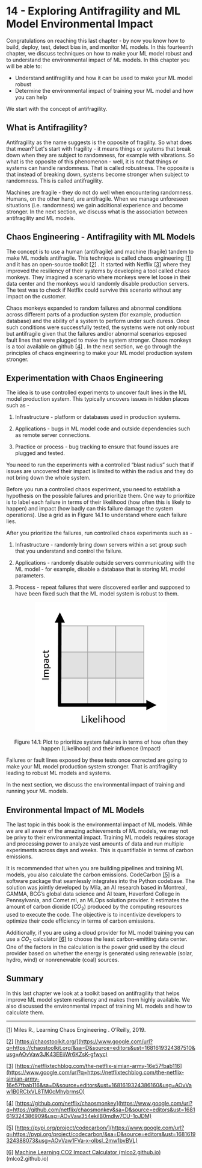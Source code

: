 # 14 - Exploring Antifragility and ML Model Environmental Impact


Congratulations on reaching this last chapter - by now you know how to build, deploy, test, detect bias in, and monitor ML models. In this fourteenth chapter, we discuss techniques on how to make your ML model robust and to understand the environmental impact of ML models. In this chapter you will be able to:

-   Understand antifragility and how it can be used to make your ML model robust
-   Determine the environmental impact of training your ML model and how you can help


We start with the concept of antifragility.


##  What is Antifragility?


Antifragility as the name suggests is the opposite of fragility. So what does that mean? Let's start with fragility - it means things or systems that break down when they are subject to randomness, for example with vibrations. So what is the opposite of this phenomenon - well, it is not that things or systems can handle randomness. That is called robustness. The opposite is that instead of breaking down, systems become stronger when subject to randomness. This is called antifragility.


Machines are fragile - they do not do well when encountering randomness. Humans, on the other hand, are antifragile. When we manage unforeseen situations (i.e. randomness) we gain additional experience and become stronger. In the next section, we discuss what is the association between antifragility and ML models.


##  Chaos Engineering - Antifragility with ML Models


The concept is to use a human (antifragile) and machine (fragile) tandem to make ML models antifragile. This technique is called chaos engineering   [[1]](Chapter14.html#ftnt1)    and it has an open-source toolkit   [[2]](Chapter14.html#ftnt2)   .  It started with Netflix   [[3]](Chapter14.html#ftnt3)    where they improved the resiliency of their systems by developing a tool called chaos monkeys. They imagined a scenario where monkeys were let loose in their data center and the monkeys would randomly disable production servers. The test was to check if Netflix could survive this scenario without any impact on the customer.


Chaos monkeys expanded to random failures and abnormal conditions across different parts of a production system (for example, production database) and the ability of a system to perform under such duress. Once such conditions were successfully tested, the systems were not only robust but antifragile given that the failures and/or abnormal scenarios exposed fault lines that were plugged to make the system stronger. Chaos monkeys is a tool available on github   [[4]](Chapter14.html#ftnt4)   . In the next section, we go through the principles of chaos engineering to make your ML model production system stronger.


##  Experimentation with Chaos Engineering


The idea is to use controlled experiments to uncover fault lines in the ML model production system. This typically uncovers issues in hidden places such as -

1.   Infrastructure - platform or databases used in production systems.


1.   Applications - bugs in ML model code and outside dependencies such as remote server connections.


1.   Practice or process - bug tracking to ensure that found issues are plugged and tested.


You need to run the experiments with a controlled “blast radius” such that if issues are uncovered their impact is limited to within the radius and they do not bring down the whole system.


Before you run a controlled chaos experiment, you need to establish a hypothesis on the possible failures and prioritize them. One way to prioritize is to label each failure in terms of their likelihood (how often this is likely to happen) and impact (how badly can this failure damage the system operations). Use a grid as in Figure 14.1 to understand where each failure lies.


After you prioritize the failures, run controlled chaos experiments such as -

1.   Infrastructure - randomly bring down servers within a set group such that you understand and control the failure.


1.   Applications - randomly disable outside servers communicating with the ML model - for example, disable a database that is storing ML model parameters.


1.   Process - repeat failures that were discovered earlier and supposed to have been fixed such that the ML model system is robust to them.


<!-- <p align="center">
  <img src="images/images14/image1.png" alt="Alt text" width="50%" />
  <br>
  <em>Figure 14.1: Plot to prioritize system failures in terms of how often they happen (Likelihood) and their influence (Impact)
</em>
</p> -->

<center>

![](images/images14/image1.png)

  Figure 14.1: Plot to prioritize system failures in terms of how often they happen (Likelihood) and their influence (Impact)

</center>


Failures or fault lines exposed by these tests once corrected are going to make your ML model production system stronger. That is antifragility leading to robust ML models and systems.


In the next section, we discuss the environmental impact of training and running your ML models.


##  Environmental Impact of ML Models


The last topic in this book is the environmental impact of ML models. While we are all aware of the amazing achievements of ML models, we may not be privy to their environmental impact. Training ML models requires storage and processing power to analyze vast amounts of data and run multiple experiments across days and weeks. This is quantifiable in terms of carbon emissions.


It is recommended that when you are building pipelines and training ML models, you also calculate the carbon emissions. CodeCarbon   [[5]](Chapter14.html#ftnt5)       is a software package that seamlessly integrates into the Python codebase. The solution was jointly developed by Mila, an AI research based in Montreal, GAMMA, BCG’s global data science and AI team, Haverford College in Pennsylvania, and Comet.ml, an MLOps solution provider. It estimates the amount of carbon dioxide ($CO_2$) produced by the computing resources used to execute the code. The objective is to incentivize developers to optimize their code efficiency in terms of carbon emissions.


Additionally, if you are using a cloud provider for ML model training you can use a $CO_2$ calculator   [[6]](Chapter14.html#ftnt6)     to choose the least carbon-emitting data center. One of the factors in the calculation is the power grid used by the cloud provider based on whether the energy is generated using renewable (solar, hydro, wind) or nonrenewable (coal) sources.


## Summary


In this last chapter we look at a toolkit based on antifragility that helps improve ML model system resiliency and makes them highly available. We also discussed the environmental impact of training ML models and how to calculate them.

------------------------------


[[1]](Chapter14.html#ftnt_ref1)      Miles R.,   Learning Chaos Engineering  . O’Reilly, 2019.


[[2]](Chapter14.html#ftnt_ref2)       [https://chaostoolkit.org/](https://www.google.com/url?q=https://chaostoolkit.org/&sa=D&source=editors&ust=1681619324387510&usg=AOvVaw3JK43EEiiWr6KZsK-gfwyc)


[[3]](Chapter14.html#ftnt_ref3)      [https://netflixtechblog.com/the-netflix-simian-army-16e57fbab116](https://www.google.com/url?q=https://netflixtechblog.com/the-netflix-simian-army-16e57fbab116&sa=D&source=editors&ust=1681619324386160&usg=AOvVaw1B0RCIxVL8TM0cMhybrmsO)


[[4]](Chapter14.html#ftnt_ref4)      [https://github.com/netflix/chaosmonkey](https://www.google.com/url?q=https://github.com/netflix/chaosmonkey&sa=D&source=editors&ust=1681619324386909&usg=AOvVaw354ekilB0mdlw7CU-1oJDM)


[[5]](Chapter14.html#ftnt_ref5)       [https://pypi.org/project/codecarbon/](https://www.google.com/url?q=https://pypi.org/project/codecarbon/&sa=D&source=editors&ust=1681619324388073&usg=AOvVaw1FVa-x-oIbsl_2mw1bvBVL)


[[6]](Chapter14.html#ftnt_ref6)       [Machine Learning CO2 Impact Calculator (mlco2.github.io)](https://www.google.com/url?q=https://mlco2.github.io/impact/%23compute&sa=D&source=editors&ust=1681619324388603&usg=AOvVaw2kv-ehmE9uydA4xddTjww8) (mlco2.github.io)
